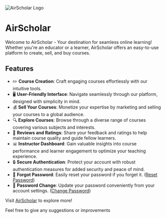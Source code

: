 ![AirScholar Logo](https://imgtr.ee/images/2024/04/03/a31ef125e7141a0304c5ce420abce91e.png)
# AirScholar

Welcome to AirScholar - Your destination for seamless online learning! Whether you're an educator or a learner, AirScholar offers an easy-to-use platform to create, sell, and buy courses.

## Features

- ✏️ **Course Creation**: Craft engaging courses effortlessly with our intuitive tools.
- 🖥️ **User-Friendly Interface**: Navigate seamlessly through our platform, designed with simplicity in mind.
- 💰 **Sell Your Courses**: Monetize your expertise by marketing and selling your courses to a global audience.
- 🔍 **Explore Courses**: Browse through a diverse range of courses covering various subjects and interests.
- 🌟 **Reviews and Ratings**: Share your feedback and ratings to help maintain course quality and guide fellow learners.
- 📊 **Instructor Dashboard**: Gain valuable insights into course performance and learner engagement to optimize your teaching experience.
- 🔒 **Secure Authentication**: Protect your account with robust authentication measures for added security and peace of mind.
- 🔑 **Forgot Password**: Easily reset your password if you forget it. ([Reset Password](#))
- 🔄 **Password Change**: Update your password conveniently from your account settings. ([Change Password](#))


Visit [AirScholar](https://air-scholar.vercel.app/) to explore more!

Feel free to give any suggestions or improvements
